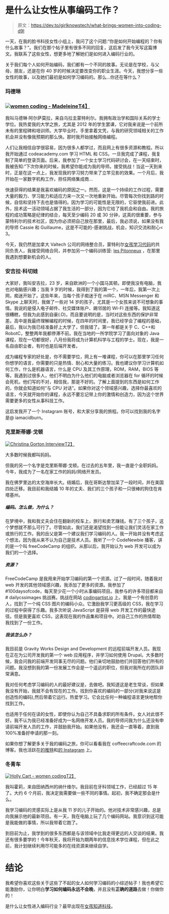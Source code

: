 # 是什么让女性从事编码工作？

> 原文：<https://dev.to/girlknowstech/what-brings-women-into-coding-d9l>

一天，在我的脸书科技女性小组上，我问了这个问题:“你是如何开始编程的？你有什么故事？”。我们在那个帖子里有很多不同的回复，这启发了我今天写这篇博文。我联系了这些女性，想更多地了解她们是如何进入编码行业的。

关于我们每个人如何开始编码，我们都有一个不同的故事。无论是在学校，与父母，朋友，还是在你 40 岁的时候决定要改变你的职业生涯。今天，我想分享一些女性的故事，以及她们最初是如何学习编码的。那么…你还在等什么？

### 玛德琳

### [![women coding - Madeleine](img/a0bc74befcaa95f795f567236003826f.png)T4】](https://i1.wp.com/girlknowstech.com/wp-content/uploads/2017/07/madeleine.jpg?ssl=1)

我叫马德琳·阿尔萨莫拉，来自乌拉圭蒙特利尔。我拥有政治学和国际关系的学士学位。我热爱我的大学之旅，尤其是 2012 年的学生罢课，它对我来说是一个前所未有的里程碑和培训师。大学毕业时，手里拿着文凭，与我的研究领域相关的工作机会并没有像我预期的那么快。那时我开始接触网络编程。

人们让我相信自学很容易，因为很多人都学过，而且网上有很多资源和教程。所以我开始通过 codeacademy.com 学习 HTML 和 CSS。一旦我完成了课程，我复制了简单的登录页面。后来，我参加了一个女士学习代码研讨会，在一天结束时，我被告知:“下次你来的时候，我希望你能成为我的导师。接受挑战！当这一天到来时，正是在这一点上，我发现我的学习努力带来了立竿见影的效果。一个月后，我开始在一家数字机构工作，担任网络集成商…

快速获得的结果是我喜欢编码的原因之一。然而，这是一个持续的工作过程，需要大量的毅力、学习能力和适应力来一次又一次地重新开始。尽管每次你找到路的时候，自信和坚持下去也是值得的。因为学习的可能性是无限的，它驱使我前进。此外，技术这一活动领域占据了我生活的一部分，因为它给了我机会和自由。我的旅程的成功策略是纪律的结合，每天至少编码 20 或 30 分钟，这真的很重要，参与蒙特利尔的技术社区，因为你必须把自己放在那里，最后，我必须说，如果没有我的导师 Cassie 和 Guillaume，这是不可能的-感谢挑战，机会，知识交流和耐心< 3。

今天，我仍然是加拿大 Valtech 公司的网络整合员，蒙特利尔[女孩学习代码](http://ladieslearningcode.com/program/girls-learning-code/)的共同负责人，我接受网络合同，并参加另一个编码训练营: [les Pitonneux](http://www.lab12.ca/) ，在那里我遇到想要新机会的人。

### 安吉拉·科切娃

大家好，我叫安吉拉，23 岁，来自欧洲的一个小国马其顿。即使我没有电脑，我也对电脑感兴趣；当我 9 岁的时候，我得到了我的第一个，一年后，我第一次上网，痴迷开始了。这些年来，当每个孩子痴迷于在 mIRC、MSN Messenger 和 Skype 上聊天时，我做了一些对 14 岁的孩子，尤其是一个女孩来说不可想象的事情。我说的是侵入电子邮件、社交媒体账户、踢邻居的 WI-FI 连接等。我知道这很糟糕，但我为此感到自豪(:D)，而且要说明的是，当时对这些东西的保护非常差。高中是我最终理解编程的时候，在四年的时间里，我已经学会了编程的基础，最后，我以为我已经准备好上大学了，但我错了。第一年都是关于 C、C++和 RobotC，整整两年我都停滞不前。我在当地的一所学院学习了面向对象的 Java 课程，现在一切都很好，八月份我将成为计算机科学与工程的学士。现在，我是一名自由职业者，有时也是后端开发者。

成为编程专家的好处是，你不需要学位，网上有一堆课程，你可以在那里学习任何你想学的语言，你需要的只是热情、耐心和大量的练习。我也建议你学习计算机如何工作，什么是机器语言，什么是 CPU 及其工作原理，ROM，RAM，BIOS 等等。我遇到过很多人，他们不明白为什么他们的电脑或者浏览器在 for 循环的时候会死机，他们写的不对，相信我，那是不好的。了解上面提到的东西是如何工作的，你就会知道如何“与 CPU 对话”。如果你对这个领域感兴趣，选择你最喜欢的语言，今天就开始你的课程，永远不要忘记带上你的激情和创造力，因为这个世界需要更多的女性从事科技工作。

这启发我开了一个 Instagram 账号，和大家分享我的旅程。你可以找到我的名字是@ iamacidburn。

### 克里斯蒂娜·戈顿

[![Christina Gorton Interview](img/91329b3fb5754d4de884979138f1e531.png)T2】](https://i1.wp.com/girlknowstech.com/wp-content/uploads/2017/11/christina-gorton-interview.jpg?ssl=1)

大多数时候我都叫妈妈。

但我的另一个名字是克里斯蒂娜·戈顿。在过去的五年里，我一直是个全职妈妈。今年，我成为了一名在家工作的妈妈/网络开发员。

我在佛罗里达的太空海岸长大。结婚后，我在哥斯达黎加呆了一段时间，并在美国四处迁移。我目前和我结婚 10 年的丈夫、我们的三个孩子和一只很棒的狗住在肯塔基州。

##### **编码。怎么做，为什么？**

在梦境中，我和我丈夫会住在翻新的校车上，旅行和卖艺赚钱。有了三个孩子，这个梦想就不那么可行了。尽管如此，我们还是渴望找到一份能让我们灵活在家工作或旅行的工作。我的岳父是第一个建议我们学习编码的人。我一开始并没有考虑这个想法，因为我从来不认为自己是技术人员。我听了一个 CodeNewbie 播客，讲的是一个叫 freeCodeCamp 的组织。从那以后，我开始认为 web 开发可以成为我们的一个选择。

##### **资源？**

FreeCodeCamp 是我用来开始学习编码的第一个资源。过了一段时间，随着我对 web 开发的其他领域感兴趣，我添加了更多的资源。我参加了#100daysofcode，每天至少花一个小时从事编码项目。我参与的许多项目都来自# dailycssimages 挑战赛。挑战在网站 [codingartist.io](http://codingartist.io/) 上。我是一个有创意的人，找到了一个纯 CSS 图片的编码小众。它激励我学习更高级的 CSS，我在学习的过程中获得了乐趣。我多次听说 JavaScript 是获得 web 开发工作的最快途径。但是我更喜欢 CSS，这表现在我的作品集和项目中。对自己工作的热情帮助我找到了一份工作。

##### **我该怎么办？**

我目前是 Gravity Works Design and Development 的远程前端开发人员。我现在正在为公司开发我的第一个 web 应用程序，并学习如何使用 Drupal。大多数时候，我会问我的前端开发同事无尽的问题。他们亲切地鼓励他们并回答他们所有的问题。我没想到我的第一份发展工作会是一个遥远的职位，但我对我所在的团队非常满意。

我对任何考虑学习编码的人的最好建议是，去做吧。我知道这是老生常谈，但如果我没有开始，我就不会有现在的工作。找到你喜欢的编码的一部分(对我来说这是创造性的编码),然后带着它运行。热爱学习。它会比任何一种编程语言更快地帮你找到工作。

也适用于任何在读的女性，即使你认为自己不具备求职的所有条件。女人对此很不好。我不认为我已经准备好成为一名网络开发人员。我的导师问我为什么还没有申请前端开发人员的工作，并鼓励我开始。如果他没有，我还会一直等着，直到我 100%准备好申请的那一刻。

如果你想了解更多关于我的编码之旅，你可以看看我在 coffeecraftcode.com 的博客。我也活跃在[的推特](https://twitter.com/coffeecraftcode)和[的 Instagram](https://www.instagram.com/coffeecraftcode/) 上。

### 冬青车

[![Holly Cart - women coding](img/29db0ca105506d78df98c91b103c2abd.png)T2】](https://i1.wp.com/girlknowstech.com/wp-content/uploads/2017/07/holly-cart.jpg?ssl=1)

我叫霍莉，来自田纳西州的纳什维尔。我目前在牙科领域工作，已经超过 15 年了。大约 6 个月前，我决定我需要做一些不同的事情。起初，我不确定那会是什么。

我学习编码的灵感实际上是从我 11 岁的儿子开始的。他对技术非常感兴趣，总是向我展示他的最新项目。有一天，我在电脑上玩了几个编码网站。我意识到这可能是我能做的事情，所以我带着它跑了。

到目前为止，我学到的很多东西都是与该领域中比我走得更远的人交谈的结果。我还有很多要学的！今年秋天，我将开始为期两年的信息技术学位课程，但在此之前，我计划继续利用尽可能多的在线资源来继续自学。

# 结论

我希望你喜欢这些关于这些了不起的女人如何学习编码的小综述帖子！我也希望它能激励你，让你明白**学习如何编码永远不会晚**，并且没有**正确的道路**去做！你做你的！

是什么让女性进入编码行业？最早出现在[女孩知道科技](https://girlknowstech.com)。